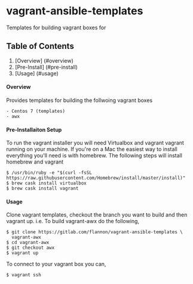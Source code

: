 # vagrant-ansible-templates
Templates for building vagrant boxes for 


## Table of Contents

1. [Overview] (#overview)
2. [Pre-Install] (#pre-install)
3. [Usage] (#usage)


#### Overview

Provides templates for building the follwoing vagrant boxes

    - Centos 7 (templates)
    - awx

#### Pre-Installaiton Setup

To run the vagrant installer you will need Virtualbox and vagrant vagrant running on your machine. If you're on a Mac the easiest way to install everything you'll need is with homebrew.  The following steps will install homebrew and vagrant

    $ /usr/bin/ruby -e "$(curl -fsSL https://raw.githubusercontent.com/Homebrew/install/master/install)"
    $ brew cask install virtualbox
    $ brew cask install vagrant


#### Usage

Clone vagrant templates, checkout the branch you want to build and
then vagrant up. i.e. To build vagrant-awx do the following,

    $ git clone https://gitlab.com/flannon/vagrant-ansible-templates \
      vagrant-awx
    $ cd vagrant-awx
    $ git checkout awx
    $ vagrant up


To connect to your vagrant box you can,

    $ vagrant ssh


